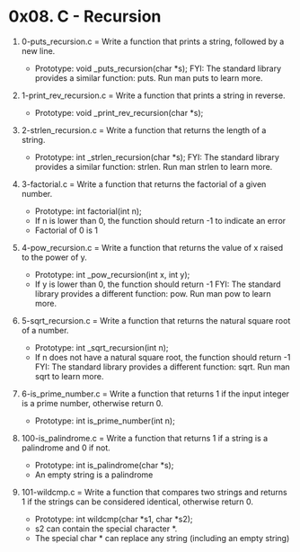 # 0x08. C - Recursion

1. 0-puts_recursion.c = Write a function that prints a string, followed by a new line.

	* Prototype: void _puts_recursion(char *s);
FYI: The standard library provides a similar function: puts. Run man puts to learn more.
2. 1-print_rev_recursion.c = Write a function that prints a string in reverse.

	* Prototype: void _print_rev_recursion(char *s); 
3. 2-strlen_recursion.c = Write a function that returns the length of a string.

	* Prototype: int _strlen_recursion(char *s);
FYI: The standard library provides a similar function: strlen. Run man strlen to learn more. 
4. 3-factorial.c = Write a function that returns the factorial of a given number.

	* Prototype: int factorial(int n);
	* If n is lower than 0, the function should return -1 to indicate an error
	* Factorial of 0 is 1 
5. 4-pow_recursion.c = Write a function that returns the value of x raised to the power of y.

	* Prototype: int _pow_recursion(int x, int y);
	* If y is lower than 0, the function should return -1
FYI: The standard library provides a different function: pow. Run man pow to learn more. 
6. 5-sqrt_recursion.c = Write a function that returns the natural square root of a number.

	* Prototype: int _sqrt_recursion(int n);
	* If n does not have a natural square root, the function should return -1
FYI: The standard library provides a different function: sqrt. Run man sqrt to learn more. 
7. 6-is_prime_number.c = Write a function that returns 1 if the input integer is a prime number, otherwise return 0.

	* Prototype: int is_prime_number(int n); 
8. 100-is_palindrome.c = Write a function that returns 1 if a string is a palindrome and 0 if not.

	* Prototype: int is_palindrome(char *s);
	* An empty string is a palindrome 
9. 101-wildcmp.c = Write a function that compares two strings and returns 1 if the strings can be considered identical, otherwise return 0.

	* Prototype: int wildcmp(char *s1, char *s2);
	* s2 can contain the special character *.
	* The special char * can replace any string (including an empty string) 
